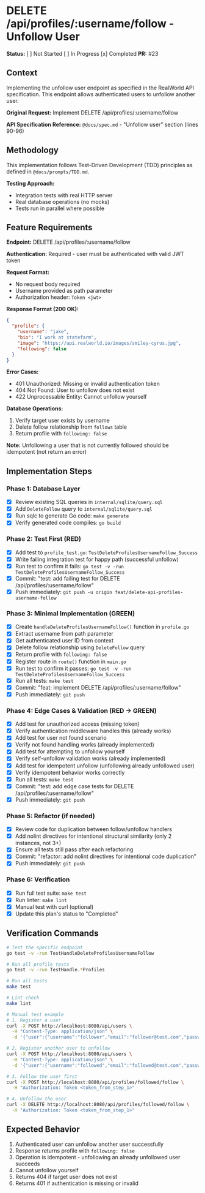 # DELETE /api/profiles/:username/follow - Unfollow User

**Status:** [ ] Not Started [ ] In Progress [x] Completed
**PR:** #23

## Context

Implementing the unfollow user endpoint as specified in the RealWorld API specification. This endpoint allows authenticated users to unfollow another user.

**Original Request:** Implement DELETE /api/profiles/:username/follow

**API Specification Reference:** `@docs/spec.md` - "Unfollow user" section (lines 90-96)

## Methodology

This implementation follows Test-Driven Development (TDD) principles as defined in `@docs/prompts/TDD.md`.

**Testing Approach:**
- Integration tests with real HTTP server
- Real database operations (no mocks)
- Tests run in parallel where possible

## Feature Requirements

**Endpoint:** DELETE /api/profiles/:username/follow

**Authentication:** Required - user must be authenticated with valid JWT token

**Request Format:**
- No request body required
- Username provided as path parameter
- Authorization header: `Token <jwt>`

**Response Format (200 OK):**
```json
{
  "profile": {
    "username": "jake",
    "bio": "I work at statefarm",
    "image": "https://api.realworld.io/images/smiley-cyrus.jpg",
    "following": false
  }
}
```

**Error Cases:**
- 401 Unauthorized: Missing or invalid authentication token
- 404 Not Found: User to unfollow does not exist
- 422 Unprocessable Entity: Cannot unfollow yourself

**Database Operations:**
1. Verify target user exists by username
2. Delete follow relationship from `follows` table
3. Return profile with `following: false`

**Note:** Unfollowing a user that is not currently followed should be idempotent (not return an error)

## Implementation Steps

### Phase 1: Database Layer

- [x] Review existing SQL queries in `internal/sqlite/query.sql`
- [x] Add `DeleteFollow` query to `internal/sqlite/query.sql`
- [x] Run sqlc to generate Go code: `make generate`
- [x] Verify generated code compiles: `go build`

### Phase 2: Test First (RED)

- [x] Add test to `profile_test.go`: `TestDeleteProfilesUsernameFollow_Success`
- [x] Write failing integration test for happy path (successful unfollow)
- [x] Run test to confirm it fails: `go test -v -run TestDeleteProfilesUsernameFollow_Success`
- [x] Commit: "test: add failing test for DELETE /api/profiles/:username/follow"
- [x] Push immediately: `git push -u origin feat/delete-api-profiles-username-follow`

### Phase 3: Minimal Implementation (GREEN)

- [x] Create `handleDeleteProfilesUsernameFollow()` function in `profile.go`
- [x] Extract username from path parameter
- [x] Get authenticated user ID from context
- [x] Delete follow relationship using `DeleteFollow` query
- [x] Return profile with `following: false`
- [x] Register route in `route()` function in `main.go`
- [x] Run test to confirm it passes: `go test -v -run TestDeleteProfilesUsernameFollow_Success`
- [x] Run all tests: `make test`
- [x] Commit: "feat: implement DELETE /api/profiles/:username/follow"
- [x] Push immediately: `git push`

### Phase 4: Edge Cases & Validation (RED → GREEN)

- [x] Add test for unauthorized access (missing token)
- [x] Verify authentication middleware handles this (already works)
- [x] Add test for user not found scenario
- [x] Verify not found handling works (already implemented)
- [x] Add test for attempting to unfollow yourself
- [x] Verify self-unfollow validation works (already implemented)
- [x] Add test for idempotent unfollow (unfollowing already unfollowed user)
- [x] Verify idempotent behavior works correctly
- [x] Run all tests: `make test`
- [x] Commit: "test: add edge case tests for DELETE /api/profiles/:username/follow"
- [x] Push immediately: `git push`

### Phase 5: Refactor (if needed)

- [x] Review code for duplication between follow/unfollow handlers
- [x] Add nolint directives for intentional structural similarity (only 2 instances, not 3+)
- [x] Ensure all tests still pass after each refactoring
- [x] Commit: "refactor: add nolint directives for intentional code duplication"
- [x] Push immediately: `git push`

### Phase 6: Verification

- [x] Run full test suite: `make test`
- [x] Run linter: `make lint`
- [x] Manual test with curl (optional)
- [x] Update this plan's status to "Completed"

## Verification Commands

```bash
# Test the specific endpoint
go test -v -run TestHandleDeleteProfilesUsernameFollow

# Run all profile tests
go test -v -run TestHandle.*Profiles

# Run all tests
make test

# Lint check
make lint

# Manual test example
# 1. Register a user
curl -X POST http://localhost:8080/api/users \
  -H "Content-Type: application/json" \
  -d '{"user":{"username":"follower","email":"follower@test.com","password":"password"}}'

# 2. Register another user to unfollow
curl -X POST http://localhost:8080/api/users \
  -H "Content-Type: application/json" \
  -d '{"user":{"username":"followed","email":"followed@test.com","password":"password"}}'

# 3. Follow the user first
curl -X POST http://localhost:8080/api/profiles/followed/follow \
  -H "Authorization: Token <token_from_step_1>"

# 4. Unfollow the user
curl -X DELETE http://localhost:8080/api/profiles/followed/follow \
  -H "Authorization: Token <token_from_step_1>"
```

## Expected Behavior

1. Authenticated user can unfollow another user successfully
2. Response returns profile with `following: false`
3. Operation is idempotent - unfollowing an already unfollowed user succeeds
4. Cannot unfollow yourself
5. Returns 404 if target user does not exist
6. Returns 401 if authentication is missing or invalid
